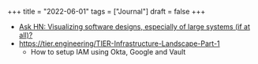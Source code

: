 +++
title = "2022-06-01"
tags = ["Journal"]
draft = false
+++

-   [Ask HN: Visualizing software designs, especially of large systems (if at all)?](https://news.ycombinator.com/item?id=31569646)
-   <https://tier.engineering/TIER-Infrastructure-Landscape-Part-1>
    -   How to setup IAM using Okta, Google and Vault